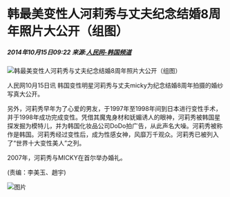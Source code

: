 # 韩最美变性人河莉秀与丈夫纪念结婚8周年照片大公开（组图）

##### 2014年10月15日09:22 来源:[人民网-韩国频道](http://korea.people.com.cn/)

![韩最美变性人河莉秀与丈夫纪念结婚8周年照片大公开（组图）](/NMediaFile/2014/1015/FOREIGN201410150927000267661336246.jpg)

人民网10月15日讯 韩国变性明星河莉秀与丈夫micky为纪念结婚8周年拍摄的婚纱写真大公开。

另外，河莉秀早年为了心爱的男友，于1997年至1998年间到日本进行变性手术，并于1998年成功完成变性。凭借其魔鬼身材和妩媚诱人的眼神，河莉秀被韩国星探发掘为模特儿，并为韩国化妆品公司DoDo拍广告，从此声名大噪。河莉秀被称作是韩国。河莉秀经过变性后，成为性感女神，风靡万千观众。河莉秀已被列入了“世界十大变性美人”之列。

2007年，河莉秀与MICKY在首尔举办婚礼。

(责编：李美玉、趙宇)

![图片](/img/2012koreacn/images/icon10.jpg)